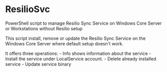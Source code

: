 # ResilioSvc
PowerShell script to manage Resilio Sync Service on Windows Core Server or Workstations without Resilio setup

This script install, remove or update the Resilio Sync Service on the Windows Core Server where default setup doesn't work. 

It offers three operations:
		- Info shows information about the service
		- Install the service under LocalService account.
		- Delete already installed service
		- Update service binary
